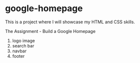 # google-homepage
This is a project where I will showcase my HTML and CSS skills. 

The Assignment - Build a Google Homepage
1. logo image 
2. search bar 
3. navbar 
4. footer 